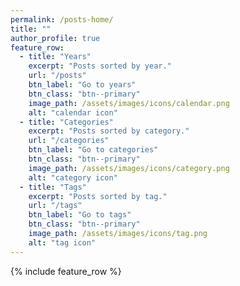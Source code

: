 ```yaml
---
permalink: /posts-home/
title: ""
author_profile: true
feature_row:
  - title: "Years"
    excerpt: "Posts sorted by year."
    url: "/posts"
    btn_label: "Go to years"
    btn_class: "btn--primary"
    image_path: /assets/images/icons/calendar.png
    alt: "calendar icon"
  - title: "Categories"
    excerpt: "Posts sorted by category."
    url: "/categories"
    btn_label: "Go to categories"
    btn_class: "btn--primary"
    image_path: /assets/images/icons/category.png
    alt: "category icon"
  - title: "Tags"
    excerpt: "Posts sorted by tag."
    url: "/tags"
    btn_label: "Go to tags"
    btn_class: "btn--primary"
    image_path: /assets/images/icons/tag.png
    alt: "tag icon"
---
```



{% include feature_row %}